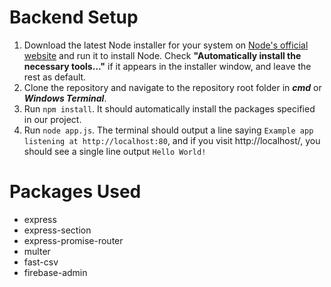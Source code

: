 # Backend Setup
1. Download the latest Node installer for your system on [Node's official website](https://nodejs.org/en/download/) and run it to install Node. Check **"Automatically install the necessary tools..."** if it appears in the installer window, and leave the rest as default.
2. Clone the repository and navigate to the repository root folder in ***cmd*** or ***Windows Terminal***.
3. Run `npm install`. It should automatically install the packages specified in our project.
4. Run `node app.js`. The terminal should output a line saying `Example app listening at http://localhost:80`, and if you visit http://localhost/, you should see a single line output `Hello World!`

# Packages Used
- express
- express-section
- express-promise-router
- multer
- fast-csv
- firebase-admin
